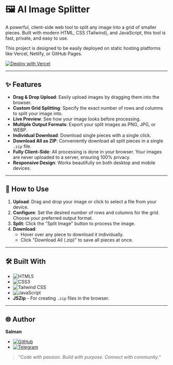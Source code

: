 # 🖼️ AI Image Splitter

A powerful, client-side web tool to split any image into a grid of smaller pieces. Built with modern HTML, CSS (Tailwind), and JavaScript, this tool is fast, private, and easy to use.

This project is designed to be easily deployed on static hosting platforms like Vercel, Netlify, or GitHub Pages.

[![Deploy with Vercel](https://vercel.com/button)](https://vercel.com/new/clone?repository-url=https%3A%2F%2Fgithub.com%2Fsalman-dev-app%2Fimage-splitter)

---

## ✨ Features

-   **Drag & Drop Upload**: Easily upload images by dragging them into the browser.
-   **Custom Grid Splitting**: Specify the exact number of rows and columns to split your image into.
-   **Live Preview**: See how your image looks before processing.
-   **Multiple Output Formats**: Export your split images as PNG, JPG, or WEBP.
-   **Individual Download**: Download single pieces with a single click.
-   **Download All as ZIP**: Conveniently download all split pieces in a single `.zip` file.
-   **Fully Client-Side**: All processing is done in your browser. Your images are never uploaded to a server, ensuring 100% privacy.
-   **Responsive Design**: Works beautifully on both desktop and mobile devices.

---

## 🚀 How to Use

1.  **Upload**: Drag and drop your image or click to select a file from your device.
2.  **Configure**: Set the desired number of rows and columns for the grid. Choose your preferred output format.
3.  **Split**: Click the "Split Image" button to process the image.
4.  **Download**:
    -   Hover over any piece to download it individually.
    -   Click "Download All (.zip)" to save all pieces at once.

---

## 🛠️ Built With

-   ![HTML5](https://img.shields.io/badge/-HTML5-E34F26?style=flat&logo=html5&logoColor=white)
-   ![CSS3](https://img.shields.io/badge/-CSS3-1572B6?style=flat&logo=css3&logoColor=white)
-   ![Tailwind CSS](https://img.shields.io/badge/-TailwindCSS-38B2AC?style=flat&logo=tailwind-css&logoColor=white)
-   ![JavaScript](https://img.shields.io/badge/-JavaScript-F7DF1E?style=flat&logo=javascript&logoColor=black)
-   **JSZip** - For creating `.zip` files in the browser.

---

## 🌐 Author

**Salman**

-   [![GitHub](https://img.shields.io/badge/-GitHub-181717?style=flat&logo=github&logoColor=white)](https://github.com/salman-dev-app)
-   [![Telegram](https://img.shields.io/badge/-Telegram-2CA5E0?style=flat&logo=telegram&logoColor=white)](https://t.me/Otakuosenpai)

> *“Code with passion. Build with purpose. Connect with community.”*
